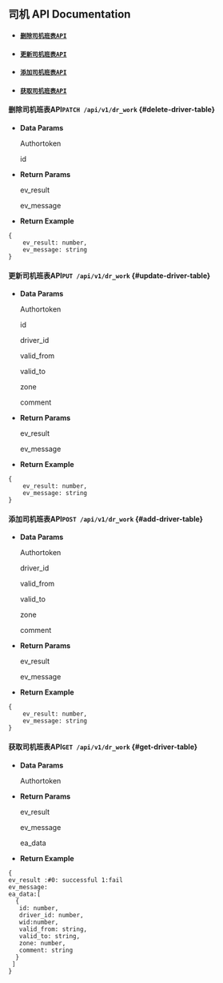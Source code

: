 ## 司机 API Documentation

* #### [`删除司机班表API`](#delete-driver-table)
* #### [`更新司机班表API`](#update-driver-table)
* #### [`添加司机班表API`](#add-driver-table)
* #### [`获取司机班表API`](#get-driver-table)

#### 

#### 删除司机班表API`PATCH /api/v1/dr_work` {#delete-driver-table}

* **Data Params**

  Authortoken

  id

* **Return Params**

  ev\_result

  ev\_message

* **Return Example**

```
{
    ev_result: number,
    ev_message: string
}
```

#### 

#### 更新司机班表API`PUT /api/v1/dr_work` {#update-driver-table}

* **Data Params**

  Authortoken

  id

  driver\_id

  valid\_from

  valid\_to

  zone

  comment

* **Return Params**

  ev\_result

  ev\_message

* **Return Example**

```
{
    ev_result: number,
    ev_message: string
}
```

#### 

#### 添加司机班表API`POST /api/v1/dr_work` {#add-driver-table}

* **Data Params**

  Authortoken

  driver\_id

  valid\_from

  valid\_to

  zone

  comment

* **Return Params**

  ev\_result

  ev\_message

* **Return Example**

```
{
    ev_result: number,
    ev_message: string
}
```

#### 

#### 获取司机班表API`GET /api/v1/dr_work` {#get-driver-table}

* **Data Params**

  Authortoken

* **Return Params**

  ev\_result

  ev\_message

  ea\_data

* **Return Example**

```
{
ev_result :#0: successful 1:fail
ev_message:
ea_data:[
  {
   id: number,
   driver_id: number,
   wid:number,
   valid_from: string,
   valid_to: string,
   zone: number,
   comment: string
  }
 ]
}
```



